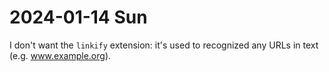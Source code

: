 # 2024-01-14 Sun

I don't want the `linkify` extension: it's used to recognized any
URLs in text (e.g. www.example.org).